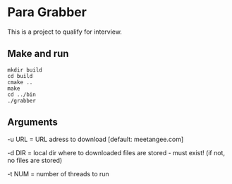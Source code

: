 # Para Grabber

This is a project to qualify for interview.

## Make and run
```shell
mkdir build
cd build
cmake ..
make
cd ../bin
./grabber
```

## Arguments
-u URL = URL adress to download [default: meetangee.com]

-d DIR = local dir where to downloaded files are stored
	 - must exist! (if not, no files are stored)

-t NUM = number of threads to run
